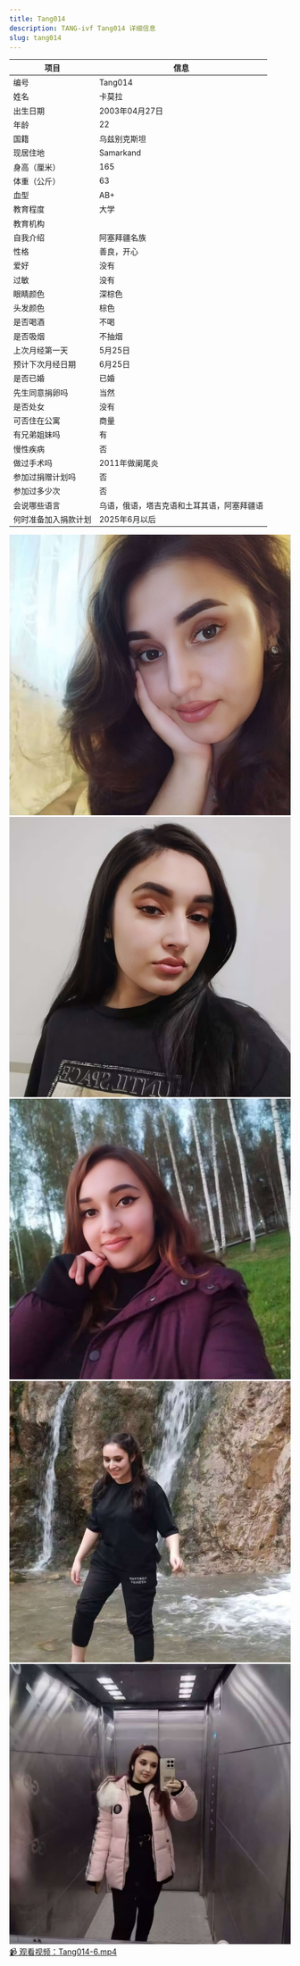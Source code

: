 ```yaml
---
title: Tang014
description: TANG-ivf Tang014 详细信息
slug: tang014
---
```


| 项目           | 信息                                                         |
| -------------- | ------------------------------------------------------------ |
| 编号           | Tang014                                                      |
| 姓名           | 卡莫拉                                                       |
| 出生日期       | 2003年04月27日                                               |
| 年龄           | 22                                                           |
| 国籍           | 乌兹别克斯坦                                                 |
| 现居住地       | Samarkand                                                    |
| 身高（厘米）   | 165                                                          |
| 体重（公斤）   | 63                                                           |
| 血型           | AB+                                                          |
| 教育程度       | 大学                                                         |
| 教育机构       |                                                              |
| 自我介绍       | 阿塞拜疆名族                                                 |
| 性格           | 善良，开心                                                   |
| 爱好           | 没有                                                         |
| 过敏           | 没有                                                         |
| 眼睛颜色       | 深棕色                                                       |
| 头发颜色       | 棕色                                                         |
| 是否喝酒       | 不喝                                                         |
| 是否吸烟       | 不抽烟                                                       |
| 上次月经第一天 | 5月25日                                                      |
| 预计下次月经日期 | 6月25日                                                     |
| 是否已婚       | 已婚                                                         |
| 先生同意捐卵吗 | 当然                                                         |
| 是否处女       | 没有                                                         |
| 可否住在公寓   | 商量                                                         |
| 有兄弟姐妹吗   | 有                                                           |
| 慢性疾病       | 否                                                           |
| 做过手术吗     | 2011年做阑尾炎                                               |
| 参加过捐赠计划吗 | 否                                                          |
| 参加过多少次   | 否                                                           |
| 会说哪些语言   | 乌语，俄语，塔吉克语和土耳其语，阿塞拜疆语                   |
| 何时准备加入捐款计划 | 2025年6月以后                                          |

![](media/Tang014-1.jpg)
![](media/Tang014-2.jpg)
![](media/Tang014-3.jpg)
![](media/Tang014-4.jpg)
![](media/Tang014-5.jpg)
[📹 观看视频：Tang014-6.mp4](/Tang014-6.mp4)